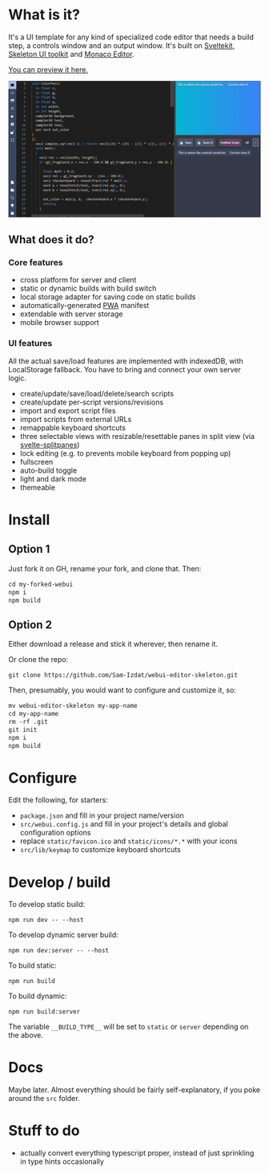 # What is it?

It's a UI template for any kind of specialized code editor that needs a build step, a controls window and an output window. 
It's built on [Sveltekit](https://svelte.dev/), [Skeleton UI toolkit](https://www.skeleton.dev/) and [Monaco Editor](https://microsoft.github.io/monaco-editor/).

[You can preview it here.](https://sam-izdat.github.io/webui-editor-skeleton/)

![screenshot](./doc/images/screenshot1.png)

## What does it do?

### Core features

- cross platform for server and client
- static or dynamic builds with build switch
- local storage adapter for saving code on static builds
- automatically-generated [PWA](https://developer.mozilla.org/en-US/docs/Web/Progressive_web_apps) manifest
- extendable with server storage
- mobile browser support

### UI features

All the actual save/load features are implemented with indexedDB, with LocalStorage fallback. 
You have to bring and connect your own server logic.

- create/update/save/load/delete/search scripts
- create/update per-script versions/revisions
- import and export script files
- import scripts from external URLs
- remappable keyboard shortcuts
- three selectable views with resizable/resettable panes in split view (via [svelte-splitpanes](https://github.com/orefalo/svelte-splitpanes))
- lock editing (e.g. to prevents mobile keyboard from popping up)
- fullscreen
- auto-build toggle
- light and dark mode
- themeable

# Install

## Option 1

Just fork it on GH, rename your fork, and clone that. Then:

```
cd my-forked-webui
npm i
npm build
```

## Option 2

Either download a release and stick it wherever, then rename it.

Or clone the repo:

```
git clone https://github.com/Sam-Izdat/webui-editor-skeleton.git
```

Then, presumably, you would want to configure and customize it, so:

```
mv webui-editor-skeleton my-app-name
cd my-app-name
rm -rf .git
git init
npm i
npm build
```

# Configure

Edit the following, for starters:

- `package.json` and fill in your project name/version
- `src/webui.config.js` and fill in your project's details and global configuration options
- replace `static/favicon.ico` and `static/icons/*.*` with your icons
- `src/lib/keymap` to customize keyboard shortcuts


# Develop / build

To develop static build:
```
npm run dev -- --host
```
To develop dynamic server build:
```
npm run dev:server -- --host
```
To build static:
```
npm run build
```
To build dynamic:
```
npm run build:server
```

The variable `__BUILD_TYPE__` will be set to `static` or `server` depending on the above.

# Docs

Maybe later. Almost everything should be fairly self-explanatory, if you poke around the `src` folder.

# Stuff to do

- actually convert everything typescript proper, instead of just sprinkling in type hints occasionally